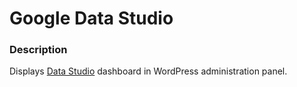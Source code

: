 # Google Data Studio

### Description

Displays [Data Studio](https://datastudio.google.com/) dashboard in WordPress administration panel.
